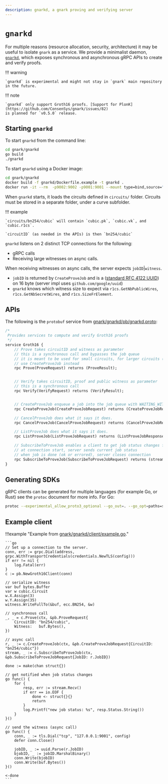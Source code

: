 ```yaml
---
description: gnarkd, a gnark proving and verifying server
---
```


# `gnarkd`

For multiple reasons (resource allocation, security, architecture) it may be useful to isolate
`gnark` as a service. We provide a minimalist daemon, [`gnarkd`](`github.com/consensys/gnark/gnarkd`),
which exposes synchronous and asynchronous gRPC APIs to create and verify proofs.

!!! warning

    `gnarkd` is experimental and might not stay in `gnark` main repository in the future.

!!! note

    `gnarkd` only support Groth16 proofs. [Support for PlonK](https://github.com/ConsenSys/gnark/issues/82)
    is planned for `v0.5.0` release.



## Starting `gnarkd`

To start `gnarkd` from the command line:

```bash
cd gnark/gnarkd
go build
./gnarkd
```

To start `gnarkd` using a Docker image:

```bash
cd gnark/gnarkd
docker build -f gnarkd/Dockerfile.example -t gnarkd .
docker run -it --rm  -p9002:9002 -p9001:9001 --mount type=bind,source="$(pwd)"/circuits,target=/root/circuits --mount type=bind,source="$(pwd)"/certs,target=/root/certs gnarkd:latest
```

When `gnarkd` starts, it loads the circuits defined in `circuits/` folder. Circuits must be stored
in a separate folder, under a curve subfolder.

!!! example

    `circuits/bn254/cubic` will contain `cubic.pk`, `cubic.vk`, and `cubic.r1cs`.

    `circuitID` (as needed in the APIs) is then `bn254/cubic`

`gnarkd` listens on 2 distinct TCP connections for the following:

* gRPC calls
* Receiving large witnesses on async calls.

When receiving witnesses on async calls, the server expects `jobID`|`witness`.

* `jobID` is returned by `CreateProveJob` and is a
    ([standard RFC 4122 UUID](https://tools.ietf.org/html/rfc4122)) on 16 byte (server impl uses `github.com/google/uuid`)
* `gnarkd` knows which witness size to expect via `r1cs.GetNbPublicWires`, `r1cs.GetNbSecretWires`,
    and `r1cs.SizeFrElement`.

## APIs

The following is the `protobuf` service from [gnark/gnarkd/pb/gnarkd.proto]():

```protobuf
/*
 Provides services to compute and verify Groth16 proofs
 */
service Groth16 {
    // Prove takes circuitID and witness as parameter
    // this is a synchronous call and bypasses the job queue
    // it is meant to be used for small circuits, for larger circuits (proving time) and witnesses,
    // use CreateProveJob instead
    rpc Prove(ProveRequest) returns (ProveResult);


    // Verify takes circuitID, proof and public witness as parameter
    // this is a synchronous call
    rpc Verify(VerifyRequest) returns (VerifyResult);


    // CreateProveJob enqueue a job into the job queue with WAITING_WITNESS status
    rpc CreateProveJob(CreateProveJobRequest) returns (CreateProveJobResponse);

    // CancelProveJob does what it says it does.
    rpc CancelProveJob(CancelProveJobRequest) returns (CancelProveJobResponse);

    // ListProveJob does what it says it does.
    rpc ListProveJob(ListProveJobRequest) returns (ListProveJobResponse);

    // SubscribeToProveJob enables a client to get job status changes from the server
    // at connection start, server sends current job status
    // when job is done (ok or errored), server closes connection
    rpc SubscribeToProveJob(SubscribeToProveJobRequest) returns (stream ProveJobResult);
}
```

## Generating SDKs

gRPC clients can be generated for multiple languages (for example Go, or Rust) see the `protoc`
document for more info. For Go:

```bash
protoc --experimental_allow_proto3_optional --go_out=. --go_opt=paths=source_relative --go-grpc_out=. --go-grpc_opt=paths=source_relative  pb/gnarkd.proto
```

## Example client

!!!example "Example from [gnark/gnarkd/client/example.go]()."

    ```go
    // Set up a connection to the server.
    conn, err := grpc.Dial(address, grpc.WithTransportCredentials(credentials.NewTLS(config)))
    if err != nil {
        log.Fatal(err)
    }
    c := pb.NewGroth16Client(conn)

    // serialize witness
    var buf bytes.Buffer
    var w cubic.Circuit
    w.X.Assign(3)
    w.Y.Assign(35)
    witness.WriteFullTo(&buf, ecc.BN254, &w)

    // synchronous call
    _, _ = c.Prove(ctx, &pb.ProveRequest{
        CircuitID: "bn254/cubic",
        Witness:   buf.Bytes(),
    })

    // async call
    r, _ := c.CreateProveJob(ctx, &pb.CreateProveJobRequest{CircuitID: "bn254/cubic"})
    stream, _ := c.SubscribeToProveJob(ctx, &pb.SubscribeToProveJobRequest{JobID: r.JobID})

    done := make(chan struct{})

    // get notified when job status changes
    go func() {
        for {
            resp, err := stream.Recv()
            if err == io.EOF {
                done <- struct{}{}
                return
            }
            log.Printf("new job status: %s", resp.Status.String())
        }
    }()

    // send the witness (async call)
    go func() {
        conn, _ := tls.Dial("tcp", "127.0.0.1:9001", config)
        defer conn.Close()

        jobID, _ := uuid.Parse(r.JobID)
        bjobID, _ := jobID.MarshalBinary()
        conn.Write(bjobID)
        conn.Write(buf.Bytes())
    }()

    <-done
    ```
